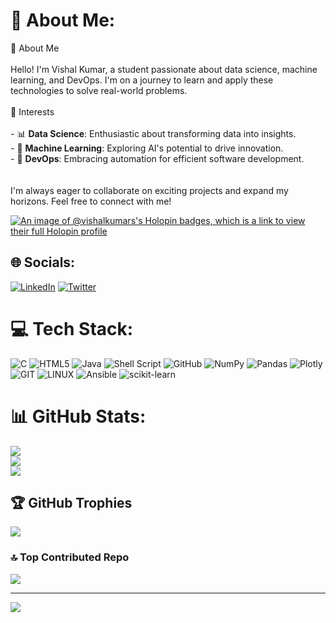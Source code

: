 # 💫 About Me:
👋 About Me<br><br>Hello! I'm Vishal Kumar, a student passionate about data science, machine learning, and DevOps. I'm on a journey to learn and apply these technologies to solve real-world problems.<br><br>🌱 Interests<br><br>- 📊 **Data Science**: Enthusiastic about transforming data into insights.<br>- 🤖 **Machine Learning**: Exploring AI's potential to drive innovation.<br>- 🚀 **DevOps**: Embracing automation for efficient software development.<br><br><br>I'm always eager to collaborate on exciting projects and expand my horizons. Feel free to connect with me!

[![An image of @vishalkumars's Holopin badges, which is a link to view their full Holopin profile](https://holopin.me/vishalkumars)](https://holopin.io/@vishalkumars)

## 🌐 Socials:
[![LinkedIn](https://img.shields.io/badge/LinkedIn-%230077B5.svg?logo=linkedin&logoColor=white)](https://linkedin.com/in/https://www.linkedin.com/in/vishal-kumar-s-095491247) [![Twitter](https://img.shields.io/badge/Twitter-%231DA1F2.svg?logo=Twitter&logoColor=white)](https://twitter.com/https://twitter.com/VishalKumarS11) 

# 💻 Tech Stack:
![C](https://img.shields.io/badge/c-%2300599C.svg?style=for-the-badge&logo=c&logoColor=white) ![HTML5](https://img.shields.io/badge/html5-%23E34F26.svg?style=for-the-badge&logo=html5&logoColor=white) ![Java](https://img.shields.io/badge/java-%23ED8B00.svg?style=for-the-badge&logo=java&logoColor=white) ![Shell Script](https://img.shields.io/badge/shell_script-%23121011.svg?style=for-the-badge&logo=gnu-bash&logoColor=white) ![GitHub](https://img.shields.io/badge/GitHub-%23121011.svg?style=for-the-badge&logo=github&logoColor=white) ![NumPy](https://img.shields.io/badge/numpy-%23013243.svg?style=for-the-badge&logo=numpy&logoColor=white) ![Pandas](https://img.shields.io/badge/pandas-%23150458.svg?style=for-the-badge&logo=pandas&logoColor=white) ![Plotly](https://img.shields.io/badge/Plotly-%233F4F75.svg?style=for-the-badge&logo=plotly&logoColor=white) ![GIT](https://img.shields.io/badge/Git-fc6d26?style=for-the-badge&logo=git&logoColor=white) ![LINUX](https://img.shields.io/badge/Linux-FCC624?style=for-the-badge&logo=linux&logoColor=black) ![Ansible](https://img.shields.io/badge/ansible-%231A1918.svg?style=for-the-badge&logo=ansible&logoColor=white) ![scikit-learn](https://img.shields.io/badge/scikit--learn-%23F7931E.svg?style=for-the-badge&logo=scikit-learn&logoColor=white)
# 📊 GitHub Stats:
![](https://github-readme-stats.vercel.app/api?username=VishalKumar-S&theme=dark&hide_border=false&include_all_commits=true&count_private=true)<br/>
![](https://github-readme-streak-stats.herokuapp.com/?user=VishalKumar-S&theme=dark&hide_border=false)<br/>
![](https://github-readme-stats.vercel.app/api/top-langs/?username=VishalKumar-S&theme=dark&hide_border=false&include_all_commits=true&count_private=true&layout=compact)

## 🏆 GitHub Trophies
![](https://github-profile-trophy.vercel.app/?username=VishalKumar-S&theme=radical&no-frame=false&no-bg=true&margin-w=4)

### 🔝 Top Contributed Repo
![](https://github-contributor-stats.vercel.app/api?username=VishalKumar-S&limit=5&theme=dark&combine_all_yearly_contributions=true)

---
[![](https://visitcount.itsvg.in/api?id=VishalKumar-S&icon=0&color=0)](https://visitcount.itsvg.in)

<!-- Proudly created with GPRM ( https://gprm.itsvg.in ) -->
